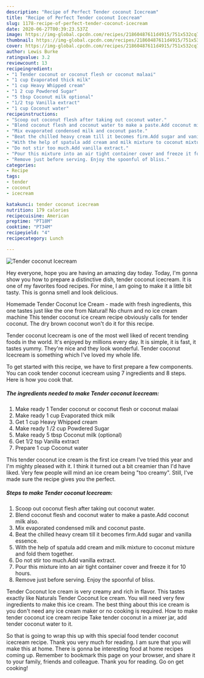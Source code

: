 ```yaml
---
description: "Recipe of Perfect Tender coconut Icecream"
title: "Recipe of Perfect Tender coconut Icecream"
slug: 1178-recipe-of-perfect-tender-coconut-icecream
date: 2020-06-27T00:39:23.537Z
image: https://img-global.cpcdn.com/recipes/21860487611d4915/751x532cq70/tender-coconut-icecream-recipe-main-photo.jpg
thumbnail: https://img-global.cpcdn.com/recipes/21860487611d4915/751x532cq70/tender-coconut-icecream-recipe-main-photo.jpg
cover: https://img-global.cpcdn.com/recipes/21860487611d4915/751x532cq70/tender-coconut-icecream-recipe-main-photo.jpg
author: Lewis Burke
ratingvalue: 3.2
reviewcount: 13
recipeingredient:
- "1 Tender coconut or coconut flesh or coconut malaai"
- "1 cup Evaporated thick milk"
- "1 cup Heavy Whipped cream"
- "1 2 cup Powdered Sugar"
- "5 tbsp Coconut milk optional"
- "1/2 tsp Vanilla extract"
- "1 cup Coconut water"
recipeinstructions:
- "Scoop out coconut flesh after taking out coconut water."
- "Blend coconut flesh and coconut water to make a paste.Add coconut milk also."
- "Mix evaporated condensed milk and coconut paste."
- "Beat the chilled heavy cream till it becomes firm.Add sugar and vanilla essence."
- "With the help of spatula add cream and milk mixture to coconut mixture and fold them together."
- "Do not stir too much.Add vanilla extract."
- "Pour this mixture into an air tight container cover and freeze it for 10 hours."
- "Remove just before serving. Enjoy the spoonful of bliss."
categories:
- Recipe
tags:
- tender
- coconut
- icecream

katakunci: tender coconut icecream 
nutrition: 179 calories
recipecuisine: American
preptime: "PT18M"
cooktime: "PT34M"
recipeyield: "4"
recipecategory: Lunch

---
```



![Tender coconut Icecream](https://img-global.cpcdn.com/recipes/21860487611d4915/751x532cq70/tender-coconut-icecream-recipe-main-photo.jpg)

Hey everyone, hope you are having an amazing day today. Today, I'm gonna show you how to prepare a distinctive dish, tender coconut icecream. It is one of my favorites food recipes. For mine, I am going to make it a little bit tasty. This is gonna smell and look delicious.

Homemade Tender Coconut Ice Cream - made with fresh ingredients, this one tastes just like the one from Natural! No churn and no ice cream machine This tender coconut ice cream recipe obviously calls for tender coconut. The dry brown coconut won&#39;t do it for this recipe.

Tender coconut Icecream is one of the most well liked of recent trending foods in the world. It's enjoyed by millions every day. It is simple, it is fast, it tastes yummy. They're nice and they look wonderful. Tender coconut Icecream is something which I've loved my whole life.


To get started with this recipe, we have to first prepare a few components. You can cook tender coconut icecream using 7 ingredients and 8 steps. Here is how you cook that.

<!--inarticleads1-->

##### The ingredients needed to make Tender coconut Icecream:

1. Make ready 1 Tender coconut or coconut flesh or coconut malaai
1. Make ready 1 cup Evaporated thick milk
1. Get 1 cup Heavy Whipped cream
1. Make ready 1 /2 cup Powdered Sugar
1. Make ready 5 tbsp Coconut milk (optional)
1. Get 1/2 tsp Vanilla extract
1. Prepare 1 cup Coconut water


This tender coconut ice cream is the first ice cream I&#39;ve tried this year and I&#39;m mighty pleased with it. I think it turned out a bit creamier than I&#39;d have liked. Very few people will mind an ice cream being &#34;too creamy&#34;. Still, I&#39;ve made sure the recipe gives you the perfect. 

<!--inarticleads2-->

##### Steps to make Tender coconut Icecream:

1. Scoop out coconut flesh after taking out coconut water.
1. Blend coconut flesh and coconut water to make a paste.Add coconut milk also.
1. Mix evaporated condensed milk and coconut paste.
1. Beat the chilled heavy cream till it becomes firm.Add sugar and vanilla essence.
1. With the help of spatula add cream and milk mixture to coconut mixture and fold them together.
1. Do not stir too much.Add vanilla extract.
1. Pour this mixture into an air tight container cover and freeze it for 10 hours.
1. Remove just before serving. Enjoy the spoonful of bliss.


Tender Coconut Ice cream is very creamy and rich in flavor. This tastes exactly like Naturals Tender Coconut Ice cream. You will need very few ingredients to make this ice cream. The best thing about this ice cream is you don&#39;t need any ice cream maker or no cooking is required. How to make tender coconut ice cream recipe Take tender coconut in a mixer jar, add tender coconut water to it. 

So that is going to wrap this up with this special food tender coconut icecream recipe. Thank you very much for reading. I am sure that you will make this at home. There is gonna be interesting food at home recipes coming up. Remember to bookmark this page on your browser, and share it to your family, friends and colleague. Thank you for reading. Go on get cooking!
